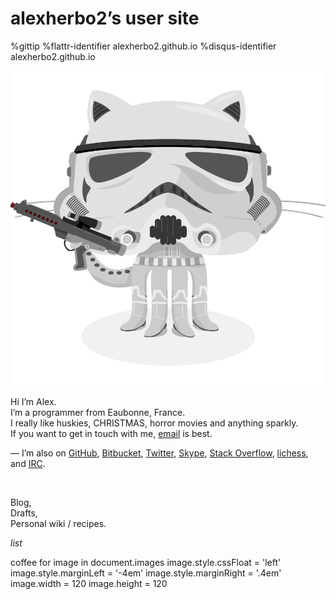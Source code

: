 alexherbo2’s user site
======================

%gittip
%flattr-identifier alexherbo2.github.io
%disqus-identifier alexherbo2.github.io

[![Stormtroopocat](/images/stormtroopocat.png 'This site is built thanks to Pandoc, Haml, Compass, CoffeeScript and Kakoune !  Sources are on GitHub.')][alexherbo2.github.io]

Hi I’m Alex.  
I’m a programmer from Eaubonne, France.  
I really like huskies, CHRISTMAS, horror movies and anything sparkly.  
If you want to get in touch with me, [email](mailto:alexherbo2@gmail.com) is best.

— I’m also on
  [GitHub](https://github.com/alexherbo2),
  [Bitbucket](https://bitbucket.org/alexherbo2),
  [Twitter](https://twitter.com/alexherbo2),
  [Skype](http://skype.com/alexherbo2),
  [Stack Overflow](http://stackoverflow.com/users/3631151/alexherbo2),
  [lichess](http://lichess.org/@/alexherbo2), and
  [IRC](http://webchat.freenode.net?channels=exherbo).                           <div><br>


Blog,  
Drafts,  
Personal wiki / recipes.                                                         </div>


$list$


coffee
    for image in document.images
        image.style.cssFloat    = 'left'
        image.style.marginLeft  = '-4em'
        image.style.marginRight = '.4em'
        image.width             = 120
        image.height            = 120

[alexherbo2.github.io]: https://github.com/alexherbo2/alexherbo2.github.io
